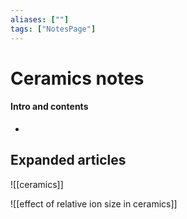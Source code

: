 ```yaml
---
aliases: [""]
tags: ["NotesPage"]
---
```


# Ceramics notes

#### Intro and contents
- 


## Expanded articles
![[ceramics]]

![[effect of relative ion size in ceramics]]